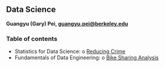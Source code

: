 ## Data Science

**Guangyu (Gary) Pei, guangyu.pei@berkeley.edu**

### Table of contents

- Statistics for Data Science:
  o [Reducing Crime](Reduce-Crime/w203.pdf)
- Fundamentals of Data Engineering:
  o [Bike Sharing Analysis](W205/bike-sharing.ipynb)
